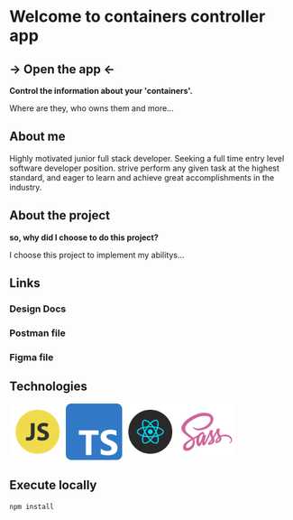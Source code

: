 # Welcome to containers controller app
## <a> -> Open the app <- </a>
<b>Control the information about your 'containers'.</b>

Where are they, who owns them and more...

## About me
Highly motivated junior full stack developer. Seeking a full time entry level software
developer position. strive perform any given task at the highest standard, and
eager to learn and achieve great accomplishments in the industry.

## About the project
<b>so, why did I choose to do this project?</b>

I choose this project to implement my abilitys...

## Links
### <a> Design Docs </a>

### <a> Postman file </a>
### <a> Figma file </a>

## Technologies
<img src="readme-pics/js.png" width="100" hight="150"><img src="readme-pics/ts.png" width="100" hight="150"><img src="readme-pics/react.png" width="100" hight="150"><img src="readme-pics/sass.png" width="100" hight="150">

## Execute locally

```
npm install
```

